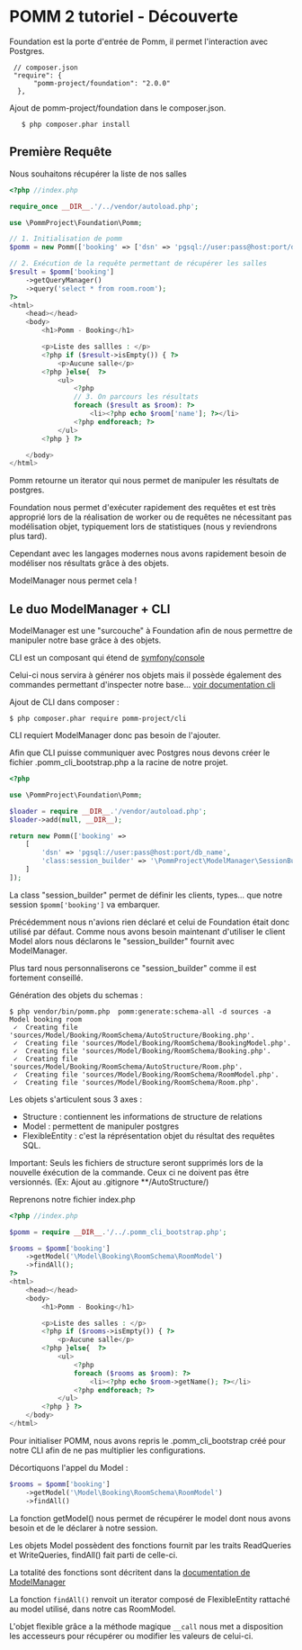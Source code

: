POMM 2 tutoriel - Découverte
============================

Foundation est la porte d'entrée de Pomm, il permet l'interaction avec Postgres.

```
 // composer.json
 "require": {
      "pomm-project/foundation": "2.0.0"
  },
```

Ajout de pomm-project/foundation dans le composer.json.

```
   $ php composer.phar install
```

Première Requête
----------------

Nous souhaitons récupérer la liste de nos salles

```php
<?php //index.php

require_once __DIR__.'/../vendor/autoload.php';

use \PommProject\Foundation\Pomm;

// 1. Initialisation de pomm
$pomm = new Pomm(['booking' => ['dsn' => 'pgsql://user:pass@host:port/db_name']]);

// 2. Exécution de la requête permettant de récupérer les salles
$result = $pomm['booking']
    ->getQueryManager()
    ->query('select * from room.room');
?>
<html>
    <head></head>
    <body>
        <h1>Pomm - Booking</h1>

        <p>Liste des sallles : </p>
        <?php if ($result->isEmpty()) { ?>
            <p>Aucune salle</p>
        <?php }else{  ?>
            <ul>
                <?php
                // 3. On parcours les résultats
                foreach ($result as $room): ?>
                    <li><?php echo $room['name']; ?></li>
                <?php endforeach; ?>
            </ul>
        <?php } ?>

    </body>
</html>
```

Pomm retourne un iterator qui nous permet de manipuler les résultats de postgres.

Foundation nous permet d'exécuter rapidement des requêtes et est très approprié lors de la réalisation de worker ou de requêtes ne nécessitant pas modélisation objet, typiquement lors de statistiques (nous y reviendrons plus tard).

Cependant avec les langages modernes nous avons rapidement besoin de modéliser nos résultats grâce à des objets.

ModelManager nous permet cela !

Le duo ModelManager + CLI
-------------------------

ModelManager est une "surcouche" à Foundation afin de nous permettre de manipuler notre base grâce à des objets.

CLI est un composant qui étend de [symfony/console](http://symfony.com/doc/current/components/console/introduction.html)

Celui-ci nous servira à générer nos objets mais il possède également des commandes permettant d'inspecter notre base... [voir documentation cli](https://github.com/pomm-project/Cli)

Ajout de CLI dans composer :

```
$ php composer.phar require pomm-project/cli
```

CLI requiert ModelManager donc pas besoin de l'ajouter.

Afin que CLI puisse communiquer avec Postgres nous devons créer le fichier .pomm_cli_bootstrap.php a la racine de notre projet.

```php
<?php

use \PommProject\Foundation\Pomm;

$loader = require __DIR__.'/vendor/autoload.php';
$loader->add(null, __DIR__);

return new Pomm(['booking' =>
    [
        'dsn' => 'pgsql://user:pass@host:port/db_name',
        'class:session_builder' => '\PommProject\ModelManager\SessionBuilder',
    ]
]);
```

La class "session_builder" permet de définir les clients, types... que notre session ```$pomm['booking']``` va embarquer.

Précédemment nous n'avions rien déclaré et celui de Foundation était donc utilisé par défaut. Comme nous avons besoin maintenant d'utiliser le client Model alors nous déclarons le "session_builder" fournit avec ModelManager.
 
Plus tard nous personnaliserons ce "session_builder" comme il est fortement conseillé.

Génération des objets du schemas : 

```
$ php vendor/bin/pomm.php  pomm:generate:schema-all -d sources -a Model booking room
 ✓  Creating file 'sources/Model/Booking/RoomSchema/AutoStructure/Booking.php'.
 ✓  Creating file 'sources/Model/Booking/RoomSchema/BookingModel.php'.
 ✓  Creating file 'sources/Model/Booking/RoomSchema/Booking.php'.
 ✓  Creating file 'sources/Model/Booking/RoomSchema/AutoStructure/Room.php'.
 ✓  Creating file 'sources/Model/Booking/RoomSchema/RoomModel.php'.
 ✓  Creating file 'sources/Model/Booking/RoomSchema/Room.php'.
```

Les objets s'articulent sous 3 axes : 
   - Structure : contiennent les informations de structure de relations
   - Model : permettent de manipuler postgres
   - FlexibleEntity : c'est la réprésentation objet du résultat des requêtes SQL.

Important:
    Seuls les fichiers de structure seront supprimés lors de la nouvelle éxécution de la commande.
    Ceux ci ne doivent pas être versionnés. (Ex: Ajout au .gitignore **/AutoStructure/)
    
Reprenons notre fichier index.php
    
```php
<?php //index.php

$pomm = require __DIR__.'/../.pomm_cli_bootstrap.php';

$rooms = $pomm['booking']
    ->getModel('\Model\Booking\RoomSchema\RoomModel')
    ->findAll();
?>
<html>
    <head></head>
    <body>
        <h1>Pomm - Booking</h1>

        <p>Liste des salles : </p>
        <?php if ($rooms->isEmpty()) { ?>
            <p>Aucune salle</p>
        <?php }else{  ?>
            <ul>
                <?php
                foreach ($rooms as $room): ?>
                    <li><?php echo $room->getName(); ?></li>
                <?php endforeach; ?>
            </ul>
        <?php } ?>
    </body>
</html>
```

Pour initialiser POMM, nous avons repris le .pomm_cli_bootstrap créé pour notre CLI afin de ne pas multiplier les configurations.

Décortiquons l'appel du Model :

```php
$rooms = $pomm['booking']
    ->getModel('\Model\Booking\RoomSchema\RoomModel')
    ->findAll()
```

La fonction getModel() nous permet de récupérer le model dont nous avons besoin et de le déclarer à notre session.

Les objets Model possèdent des fonctions fournit par les traits ReadQueries et WriteQueries, findAll() fait parti de celle-ci.

La totalité des fonctions sont décritent dans la [documentation de ModelManager](https://github.com/pomm-project/ModelManager/blob/master/documentation/model_manager.rst)

La fonction ```findAll()``` renvoit un iterator composé de FlexibleEntity rattaché au model utilisé, dans notre cas RoomModel.

L'objet flexible grâce a la méthode magique ```__call``` nous met a disposition les accesseurs pour récupérer ou modifier les valeurs de celui-ci.

